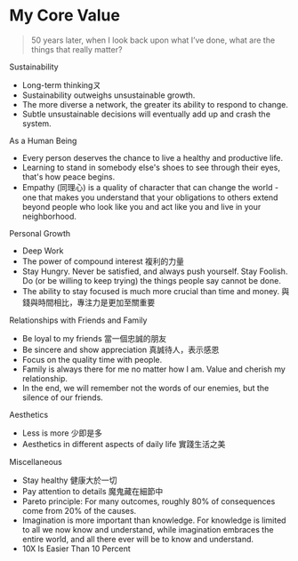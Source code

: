# My Core Value

>  50 years later, when I look back upon what I’ve done, what are the things that really matter?

Sustainability
- Long-term thinkingㄡ
- Sustainability outweighs unsustainable growth.
- The more diverse a network, the greater its ability to respond to change. 
- Subtle unsustainable decisions will eventually add up and crash the system.

As a Human Being
- Every person deserves the chance to live a healthy and productive life.
- Learning to stand in somebody else's shoes to see through their eyes, that's how peace begins.
- Empathy (同理心) is a quality of character that can change the world - one that makes you understand that your obligations to others extend beyond people who look like you and act like you and live in your neighborhood.

Personal Growth 
- Deep Work
- The power of compound interest 複利的力量
- Stay Hungry. Never be satisfied, and always push yourself. Stay Foolish. Do (or be willing to keep trying) the things people say cannot be done.
- The ability to stay focused is much more crucial than time and money. 與錢與時間相比，專注力是更加至關重要

Relationships with Friends and Family
- Be loyal to my friends 當一個忠誠的朋友
- Be sincere and show appreciation 真誠待人，表示感恩
- Focus on the quality time with people. 
- Family is always there for me no matter how I am. Value and cherish my relationship. 
- In the end, we will remember not the words of our enemies, but the silence of our friends.

Aesthetics
- Less is more 少即是多
- Aesthetics in different aspects of daily life 實踐生活之美

Miscellaneous
- Stay healthy 健康大於一切
- Pay attention to details 魔鬼藏在細節中
- Pareto principle: For many outcomes, roughly 80% of consequences come from 20% of the causes.
- Imagination is more important than knowledge. For knowledge is limited to all we now know and understand, while imagination embraces the entire world, and all there ever will be to know and understand.
- 10X Is Easier Than 10 Percent

